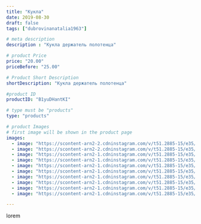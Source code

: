 ```yaml
---
title: "Кукла"
date: 2019-08-30
draft: false
tags: ["dubrovinanatalia1963"]

# meta description
description : "Кукла держатель полотенца"

# product Price
price: "20.00"
priceBefore: "25.00"

# Product Short Description
shortDescription: "Кукла держатель полотенца"

#product ID
productID: "B1yuDHantKI"

# type must be "products"
type: "products"

# product Images
# first image will be shown in the product page
images:
  - image: "https://scontent-arn2-2.cdninstagram.com/v/t51.2885-15/e35/69140260_388308525215724_2179240956383027028_n.jpg?_nc_ht=scontent-arn2-2.cdninstagram.com&_nc_cat=100&_nc_ohc=2okC6IxbI8wAX-8HwWB&se=7&tp=1&oh=83a907ff561fa82d15320dc829788193&oe=605B32F6&ig_cache_key=MjEyMTk2MDg5NjMzOTk3MDUyOA%3D%3D.2"
  - image: "https://scontent-arn2-2.cdninstagram.com/v/t51.2885-15/e35/68978427_163139231529420_8979319081922640438_n.jpg?_nc_ht=scontent-arn2-2.cdninstagram.com&_nc_cat=100&_nc_ohc=jdLC80MhImkAX-KjcID&se=7&tp=1&oh=be641d8680de1f690f21f9803b36aedc&oe=605C8272&ig_cache_key=MjEyMTk2MDg5NjI5ODE3NjIzOA%3D%3D.2"
  - image: "https://scontent-arn2-1.cdninstagram.com/v/t51.2885-15/e35/67965954_129322201709361_230344371942689836_n.jpg?_nc_ht=scontent-arn2-1.cdninstagram.com&_nc_cat=109&_nc_ohc=5t89tbMZv0EAX_-sEpU&se=7&tp=1&oh=c7bfa72f5ee319c5bddc5dee31686dec&oe=605B7067&ig_cache_key=MjEyMTk2MDg5NjM4MjA3NjY0Nw%3D%3D.2"
  - image: "https://scontent-arn2-1.cdninstagram.com/v/t51.2885-15/e35/67738707_2437790083122566_6332531939022388262_n.jpg?_nc_ht=scontent-arn2-1.cdninstagram.com&_nc_cat=102&_nc_ohc=gpEFqcwPUGcAX_WVLkj&se=7&tp=1&oh=938e277b577768ac669dce7a8ecb1295&oe=605B3370&ig_cache_key=MjEyMTk2MDg5NjM2NTEwMzM3Ng%3D%3D.2"
  - image: "https://scontent-arn2-1.cdninstagram.com/v/t51.2885-15/e35/69558419_227575841509942_5923268247865978060_n.jpg?_nc_ht=scontent-arn2-1.cdninstagram.com&_nc_cat=110&_nc_ohc=r1Bz1cNUxPwAX8HaKtk&se=7&tp=1&oh=9917bc59b1ad35497673d83c3c1d97e8&oe=605DB5E4&ig_cache_key=MjEyMTk2MDg5NjMxNDgwNjQ4MA%3D%3D.2"
  - image: "https://scontent-arn2-1.cdninstagram.com/v/t51.2885-15/e35/69793183_361771241398574_7660479184563845323_n.jpg?_nc_ht=scontent-arn2-1.cdninstagram.com&_nc_cat=102&_nc_ohc=53yBk4gwbz4AX8KHOpz&se=7&tp=1&oh=9498e00056a40eaa25ea5046527085cc&oe=605C876C&ig_cache_key=MjEyMTk2MDg5NjM0ODQzODc0NA%3D%3D.2"
  - image: "https://scontent-arn2-1.cdninstagram.com/v/t51.2885-15/e35/69321676_462286217695523_6074293094409939362_n.jpg?_nc_ht=scontent-arn2-1.cdninstagram.com&_nc_cat=111&_nc_ohc=xkGv-Lt2b0oAX-8DeOT&se=7&tp=1&oh=5950ba7b40f38de75f9656c49f5f8724&oe=605B24E3&ig_cache_key=MjEyMTk2MDg5NjM0ODQwOTgzNw%3D%3D.2"
  - image: "https://scontent-arn2-1.cdninstagram.com/v/t51.2885-15/e35/67624365_611615839365712_7046365534901437776_n.jpg?_nc_ht=scontent-arn2-1.cdninstagram.com&_nc_cat=104&_nc_ohc=mPjiKL8tJLUAX_UrpkG&se=7&tp=1&oh=9b024e4cced830564161e8a44fd2499a&oe=605BE34C&ig_cache_key=MjEyMTk2MDg5NjMzMTYyNDc4MQ%3D%3D.2"
  - image: "https://scontent-arn2-1.cdninstagram.com/v/t51.2885-15/e35/67925895_2410042419233135_6559569674928855522_n.jpg?_nc_ht=scontent-arn2-1.cdninstagram.com&_nc_cat=111&_nc_ohc=H7x8PO-Mu-4AX_GQWwM&se=7&tp=1&oh=02eb36844d0d3369a711f6fb00d397f0&oe=605D3811&ig_cache_key=MjEyMTk2MDg5NjMzMTc2OTE1NQ%3D%3D.2"
  - image: "https://scontent-arn2-1.cdninstagram.com/v/t51.2885-15/e35/69395829_192450638429953_5857380064879918883_n.jpg?_nc_ht=scontent-arn2-1.cdninstagram.com&_nc_cat=101&_nc_ohc=Wjq8abVFInQAX_Mp8x2&se=7&tp=1&oh=84224a778926cd9e989f77231d1d3ca7&oe=605C1895&ig_cache_key=MjEyMTk2MDg5NjMyMzM3MDcwNQ%3D%3D.2"

---
```

lorem
